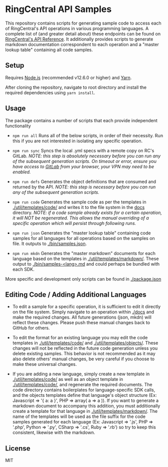 # RingCentral API Samples

This repository contains scripts for generating sample code to access each of RingCentral's API operations in various programming languages.
A complete list of (and greater detail about) these endpoints can be found on [RingCentral's API Reference](https://developers.ringcentral.com/api-reference/).
It additionally provides scripts to generate markdown documentation correspondent to each operation and a "master lookup table" containing all code samples.

## Setup

Requires [Node.js](https://nodejs.org/en/) (recommended v12.6.0 or higher) and [Yarn](https://yarnpkg.com/en/docs/install).

After cloning the repository, navigate to root directory and install the required dependencies using `yarn install`.

## Usage

The package contains a number of scripts that each provide independent functionality

-   `npm run all`
    Runs all of the below scripts, in order of their necessity. Run this if you are not interested in isolating any specific operation.

-   `npm run sync`
    Syncs the local .yml specs with a remote copy on RC's GitLab. *NOTE: this step is absolutely necessary before you can run any of the subsequent generation scripts. On timeout or error, ensure you have access to [GitLab](https://git.ringcentral.com/) from your browser, your VPN may need to be enabled.*

-   `npm run defs`
    Generates the object definitions that are consumed and returned by the API. *NOTE: this step is necessary before you can run any of the subsequent generation scripts.*

-   `npm run code`
    Generates the sample code as per the templates in [./util/templates/code/]() and writes it to the file system in the [docs]() directory. *NOTE: if a code sample already exists for a certain operation, it will NOT be regenerated. This allows the manual overriding of a specific operation which will persist through following runs.*

-   `npm run json`
    Generates the "master lookup table" containing code samples for all languages for all operations based on the samples on file. It outputs to [./bin/samples.json]().

-   `npm run mkdn`
    Generates the "master markdown" documents for each language based on the templates in [./util/templates/markdown/](). These output to [./bin/samples-\<lang\>.md]() and could perhaps be bundled with each SDK.

More specific and development only scripts can be found in [./package.json]()

## Editing Code / Adding Additional Languages

-   To edit a sample for a specific operation, it is sufficient to edit it directly on the file system. Simply navigate to an operation within [./docs]() and make the required changes. All future generations (json, mkdn) will reflect these changes. Please push these manual changes back to GitHub for others.

-   To edit the format for an existing language you may edit the code templates in [./util/templates/code/]() and [./util/templates/objects/](). These changes will not be reflected in the future code generation unless you delete existing samples. This behavior is not recommended as it may also delete others' manual changes, be very careful if you choose to make these universal changes.

-   If you are adding a new language, simply create a new template in [./util/templates/code/]() as well as an object template in [./util/templates/code/](), and regenerate the required documents. The code directory contains boilerplates for language-specific SDK calls, and the objects templates define that language's object structure (Ex: Javascript => '{ a: a }', PHP => array( a => a )). If you want to generate a markdown document to accompany this addition, you must additionally create a template for that language in [./util/templates/markdown/](). The name of the templates will be used as the file suffix for the code samples generated for each language (Ex: Javascript => '.js', PHP => '.php', Python => '.py', CSharp => '.cs', Ruby => '.rb') so try to keep this consistent, likewise with the markdown.

## License

MIT